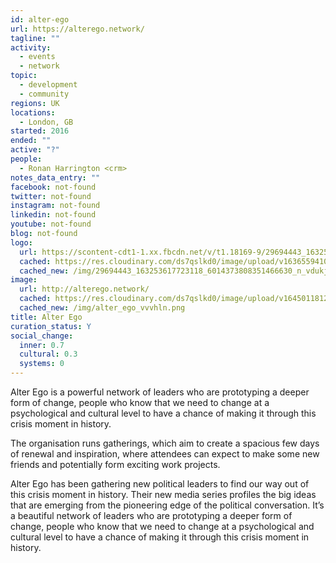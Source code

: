 ```yaml
---
id: alter-ego
url: https://alterego.network/
tagline: ""
activity:
  - events
  - network
topic:
  - development
  - community
regions: UK
locations:
  - London, GB
started: 2016
ended: ""
active: "?"
people:
  - Ronan Harrington <crm>
notes_data_entry: ""
facebook: not-found
twitter: not-found
instagram: not-found
linkedin: not-found
youtube: not-found
blog: not-found
logo:
  url: https://scontent-cdt1-1.xx.fbcdn.net/v/t1.18169-9/29694443_163253617723118_6014373808351466630_n.jpg?_nc_cat=105&ccb=1-5&_nc_sid=09cbfe&_nc_ohc=7hGynqDtAqIAX9-ef2K&_nc_ht=scontent-cdt1-1.xx&oh=281ce9177e2a20b81888364b5658af60&oe=61B1ACEB
  cached: https://res.cloudinary.com/ds7qslkd0/image/upload/v1636559410/Ecosystem%20Mapping/29694443_163253617723118_6014373808351466630_n_vdukjr.jpg
  cached_new: /img/29694443_163253617723118_6014373808351466630_n_vdukjr.jpg
image:
  url: http://alterego.network/
  cached: https://res.cloudinary.com/ds7qslkd0/image/upload/v1645011812/Ecosystem%20Mapping/alter_ego_vvvhln.png
  cached_new: /img/alter_ego_vvvhln.png
title: Alter Ego
curation_status: Y
social_change:
  inner: 0.7
  cultural: 0.3
  systems: 0
---
```


Alter Ego is a powerful network of leaders who are prototyping a deeper form of change, people who know that we need to change at a psychological and cultural level to have a chance of making it through this crisis moment in history.

The organisation runs gatherings, which aim to create a spacious few days of renewal and inspiration, where attendees can expect to make some new friends and potentially form exciting work projects.

Alter Ego has been gathering new political leaders to find our way out of this crisis moment in history. Their new media series profiles the big ideas that are emerging from the pioneering edge of the political conversation. It’s a beautiful network of leaders who are prototyping a deeper form of change, people who know that we need to change at a psychological and cultural level to have a chance of making it through this crisis moment in history.
